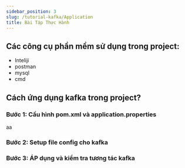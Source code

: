 ```yaml
---
sidebar_position: 3
slug: /tutorial-kafka/Application
title: Bài Tập Thực Hành
---
```

## Các công cụ phần mềm sử dụng trong project:
  + Inteliji
  + postman
  + mysql
  + cmd 

## Cách ứng dụng kafka trong project?

### Bước 1: Cấu hình pom.xml và application.properties

aa

### Bước 2: Setup file config cho kafka


### Bước 3: ÁP dụng và kiểm tra tương tác kafka 
  